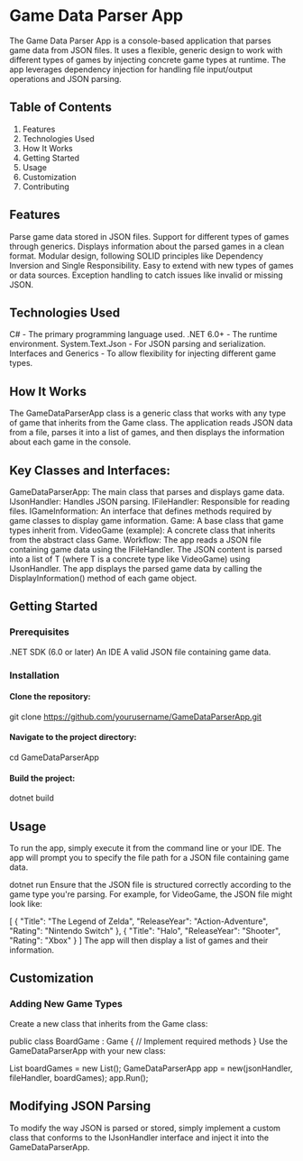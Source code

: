 # Game Data Parser App
The Game Data Parser App is a console-based application that parses game data from JSON files. It uses a flexible, generic design to work with different types of games by injecting concrete game types at runtime. 
The app leverages dependency injection for handling file input/output operations and JSON parsing.

## Table of Contents
1. Features
2. Technologies Used
3. How It Works
4. Getting Started
5. Usage
6. Customization
7. Contributing

## Features
Parse game data stored in JSON files.
Support for different types of games through generics.
Displays information about the parsed games in a clean format.
Modular design, following SOLID principles like Dependency Inversion and Single Responsibility.
Easy to extend with new types of games or data sources.
Exception handling to catch issues like invalid or missing JSON.

## Technologies Used
C# - The primary programming language used.
.NET 6.0+ - The runtime environment.
System.Text.Json - For JSON parsing and serialization.
Interfaces and Generics - To allow flexibility for injecting different game types.

## How It Works
The GameDataParserApp<T> class is a generic class that works with any type of game that inherits from the Game class. 
The application reads JSON data from a file, parses it into a list of games, and then displays the information about each game in the console.

## Key Classes and Interfaces:
GameDataParserApp<T>: The main class that parses and displays game data.
IJsonHandler: Handles JSON parsing.
IFileHandler: Responsible for reading files.
IGameInformation: An interface that defines methods required by game classes to display game information.
Game: A base class that game types inherit from.
VideoGame (example): A concrete class that inherits from the abstract class Game.
Workflow:
The app reads a JSON file containing game data using the IFileHandler.
The JSON content is parsed into a list of T (where T is a concrete type like VideoGame) using IJsonHandler.
The app displays the parsed game data by calling the DisplayInformation() method of each game object.

## Getting Started
### Prerequisites
.NET SDK (6.0 or later)
An IDE
A valid JSON file containing game data.

### Installation
#### Clone the repository:
git clone https://github.com/yourusername/GameDataParserApp.git
#### Navigate to the project directory:
cd GameDataParserApp
#### Build the project:
dotnet build

## Usage
To run the app, simply execute it from the command line or your IDE. The app will prompt you to specify the file path for a JSON file containing game data.

dotnet run
Ensure that the JSON file is structured correctly according to the game type you're parsing. For example, for VideoGame, the JSON file might look like:


[
  {
    "Title": "The Legend of Zelda",
    "ReleaseYear": "Action-Adventure",
    "Rating": "Nintendo Switch"
  },
  {
    "Title": "Halo",
    "ReleaseYear": "Shooter",
    "Rating": "Xbox"
  }
]
The app will then display a list of games and their information.

## Customization
### Adding New Game Types
Create a new class that inherits from the Game class:

public class BoardGame : Game {
    // Implement required methods
}
Use the GameDataParserApp<T> with your new class:

List<BoardGame> boardGames = new List<BoardGame>();
GameDataParserApp<BoardGame> app = new(jsonHandler, fileHandler, boardGames);
app.Run();

## Modifying JSON Parsing
To modify the way JSON is parsed or stored, simply implement a custom class that conforms to the IJsonHandler interface and inject it into the GameDataParserApp.
